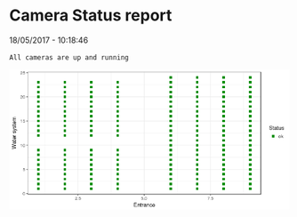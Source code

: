 Camera Status report
================
18/05/2017 - 10:18:46

    All cameras are up and running

![](camreport_files/figure-markdown_github/unnamed-chunk-2-1.png)
